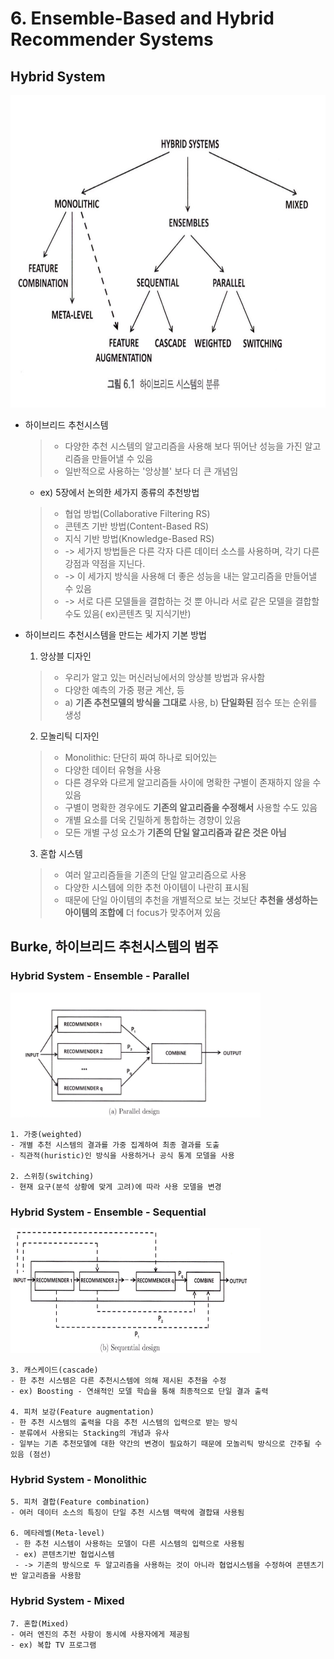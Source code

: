 
# 6. Ensemble-Based and Hybrid Recommender Systems

## Hybrid System
<img src="./img/category%20of%20hybrid%20systems.jpg" width="800" height="500"/>

- 하이브리드 추천시스템
	>- 다양한 추천 시스템의 알고리즘을 사용해 보다 뛰어난 성능을 가진 알고리즘을 만들어낼 수 있음
	>- 일반적으로 사용하는 '앙상블' 보다 더 큰 개념임
	- ex) 5장에서 논의한 세가지 종류의 추천방법
	>- 협업 방법(Collaborative Filtering RS) 
	>- 콘텐츠 기반 방법(Content-Based RS)
	>- 지식 기반 방법(Knowledge-Based RS)
	>- -> 세가지 방법들은 다른 각자 다른 데이터 소스를 사용하며, 각기 다른 강점과 약점을 지닌다.
	>- -> 이 세가지 방식을 사용해 더 좋은 성능을 내는 알고리즘을 만들어낼 수 있음
	>- -> 서로 다른 모델들을 결합하는 것 뿐 아니라 서로 같은 모델을 결합할 수도 있음( ex)콘텐츠 및 지식기반)

- 하이브리드 추천시스템을 만드는 세가지 기본 방법
	1. 앙상블 디자인
	>- 우리가 알고 있는 머신러닝에서의 앙상블 방법과 유사함
	>- 다양한 예측의 가중 평균 계산, 등
	>- a)  __기존 추천모델의 방식을 그대로__ 사용, b) __단일화된__ 점수 또는 순위를 생성

	2. 모놀리틱 디자인
	>- Monolithic: 단단히 짜여 하나로 되어있는
	>- 다양한 데이터 유형을 사용
	>- 다른 경우와 다르게 알고리즘들 사이에 명확한 구별이 존재하지 않을 수 있음
	>- 구별이 명확한 경우에도 __기존의 알고리즘을 수정해서__ 사용할 수도 있음
	>- 개별 요소를 더욱 긴밀하게 통합하는 경향이 있음
	>- 모든 개별 구성 요소가 __기존의 단일 알고리즘과 같은 것은 아님__
	3. 혼합 시스템
	>- 여러 알고리즘들을 기존의 단일 알고리즘으로 사용
	>- 다양한 시스템에 의한 추천 아이템이 나란히 표시됨
	>- 때문에 단일 아이템의 추천을 개별적으로 보는 것보단 __추천을 생성하는 아이템의 조합에__ 더 focus가 맞추어져 있음

## Burke, 하이브리드 추천시스템의 범주

### Hybrid System - Ensemble - Parallel
<img src="./img/parallel design.jpg" width="400" height="200"/>

	1. 가중(weighted)
	- 개별 추천 시스템의 결과를 가중 집계하여 최종 결과를 도출
	- 직관적(huristic)인 방식을 사용하거나 공식 통계 모델을 사용

	2. 스위칭(switching)
	- 현재 요구(분석 상황에 맞게 고려)에 따라 사용 모델을 변경

### Hybrid System - Ensemble - Sequential
<img src="./img/sequential design.jpg" width="400" height="200"/>

	3. 캐스케이드(cascade)
	- 한 추천 시스템은 다른 추천시스템에 의해 제시된 추천을 수정
	- ex) Boosting - 연쇄적인 모델 학습을 통해 최종적으로 단일 결과 출력

	4. 피처 보강(Feature augmentation)
	- 한 추천 시스템의 출력을 다음 추천 시스템의 입력으로 받는 방식
	- 분류에서 사용되는 Stacking의 개념과 유사
	- 일부는 기존 추천모델에 대한 약간의 변경이 필요하기 때문에 모놀리틱 방식으로 간주될 수 있음 (점선)

### Hybrid System - Monolithic

	5. 피처 결합(Feature combination)
	- 여러 데이터 소스의 특징이 단일 추천 시스템 맥락에 결합돼 사용됨

	6. 메타레벨(Meta-level)
	 - 한 추천 시스템이 사용하는 모델이 다른 시스템의 입력으로 사용됨
	 - ex) 콘텐츠기반 협업시스템 
	 - -> 기존의 방식으로 두 알고리즘을 사용하는 것이 아니라 협업시스템을 수정하여 콘텐츠기반 알고리즘을 사용함

### Hybrid System - Mixed

	7. 혼합(Mixed)
	- 여러 엔진의 추천 사항이 동시에 사용자에게 제공됨
	- ex) 복합 TV 프로그램

